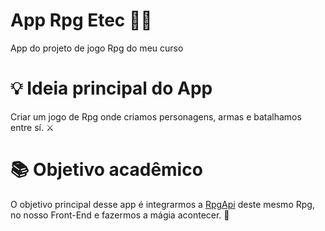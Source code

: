 # App Rpg Etec 👨‍💻

App do projeto de jogo Rpg do meu curso

# 💡 Ideia principal do App
Criar um jogo de Rpg onde criamos personagens, armas e batalhamos entre sí. ⚔

# 📚 Objetivo acadêmico
O objetivo principal desse app é integrarmos a [RpgApi]("https://github.com/renan-almeida/RpgApi3") deste mesmo Rpg, no nosso Front-End e fazermos a mágia acontecer. 💫
